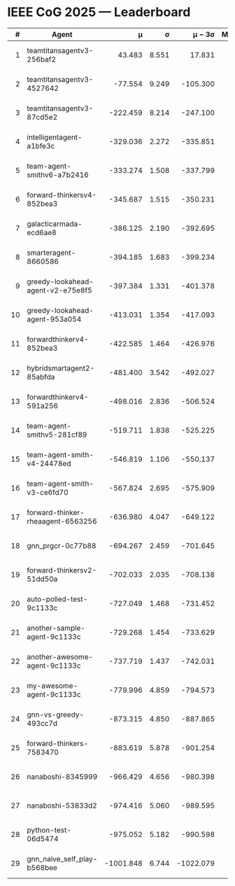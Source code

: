# IEEE CoG 2025 — Leaderboard

| # | Agent | μ | σ | μ − 3σ | Matches | Updated |
|---:|---|---:|---:|---:|---:|---|
| 1 | teamtitansagentv3-256baf2 | 43.483 | 8.551 | 17.831 | 19796 | 2025-08-24 17:05 |
| 2 | teamtitansagentv3-4527642 | -77.554 | 9.249 | -105.300 | 19450 | 2025-08-24 17:05 |
| 3 | teamtitansagentv3-87cd5e2 | -222.459 | 8.214 | -247.100 | 20486 | 2025-08-24 17:05 |
| 4 | intelligentagent-a1bfe3c | -329.036 | 2.272 | -335.851 | 16431 | 2025-08-24 17:05 |
| 5 | team-agent-smithv6-a7b2416 | -333.274 | 1.508 | -337.799 | 19400 | 2025-08-24 17:05 |
| 6 | forward-thinkersv4-852bea3 | -345.687 | 1.515 | -350.231 | 15590 | 2025-08-24 17:05 |
| 7 | galacticarmada-ecd6ae8 | -386.125 | 2.190 | -392.695 | 18180 | 2025-08-24 17:05 |
| 8 | smarteragent-8660586 | -394.185 | 1.683 | -399.234 | 16247 | 2025-08-24 17:05 |
| 9 | greedy-lookahead-agent-v2-e75e8f5 | -397.384 | 1.331 | -401.378 | 19890 | 2025-08-24 17:05 |
| 10 | greedy-lookahead-agent-953a054 | -413.031 | 1.354 | -417.093 | 18090 | 2025-08-24 17:05 |
| 11 | forwardthinkerv4-852bea3 | -422.585 | 1.464 | -426.976 | 16042 | 2025-08-24 17:05 |
| 12 | hybridsmartagent2-85abfda | -481.400 | 3.542 | -492.027 | 16178 | 2025-08-24 17:05 |
| 13 | forwardthinkerv4-591a256 | -498.016 | 2.836 | -506.524 | 16000 | 2025-08-24 17:05 |
| 14 | team-agent-smithv5-281cf89 | -519.711 | 1.838 | -525.225 | 18860 | 2025-08-24 17:05 |
| 15 | team-agent-smith-v4-24478ed | -546.819 | 1.106 | -550.137 | 19576 | 2025-08-24 17:05 |
| 16 | team-agent-smith-v3-ce6fd70 | -567.824 | 2.695 | -575.909 | 20196 | 2025-08-24 17:05 |
| 17 | forward-thinker-rheaagent-6563256 | -636.980 | 4.047 | -649.122 | 18328 | 2025-08-24 17:05 |
| 18 | gnn_prgcr-0c77b88 | -694.267 | 2.459 | -701.645 | 17100 | 2025-08-24 17:05 |
| 19 | forward-thinkersv2-51dd50a | -702.033 | 2.035 | -708.138 | 18788 | 2025-08-24 17:05 |
| 20 | auto-polled-test-9c1133c | -727.049 | 1.468 | -731.452 | 20040 | 2025-08-24 17:05 |
| 21 | another-sample-agent-9c1133c | -729.268 | 1.454 | -733.629 | 19400 | 2025-08-24 17:05 |
| 22 | another-awesome-agent-9c1133c | -737.719 | 1.437 | -742.031 | 20840 | 2025-08-24 17:05 |
| 23 | my-awesome-agent-9c1133c | -779.996 | 4.859 | -794.573 | 19440 | 2025-08-24 17:05 |
| 24 | gnn-vs-greedy-493cc7d | -873.315 | 4.850 | -887.865 | 15160 | 2025-08-24 17:05 |
| 25 | forward-thinkers-7583470 | -883.619 | 5.878 | -901.254 | 18020 | 2025-08-24 17:05 |
| 26 | nanaboshi-8345999 | -966.429 | 4.656 | -980.398 | 15770 | 2025-08-24 17:05 |
| 27 | nanaboshi-53833d2 | -974.416 | 5.060 | -989.595 | 15140 | 2025-08-24 17:05 |
| 28 | python-test-06d5474 | -975.052 | 5.182 | -990.598 | 15590 | 2025-08-24 17:05 |
| 29 | gnn_naive_self_play-b568bee | -1001.848 | 6.744 | -1022.079 | 15500 | 2025-08-24 17:05 |
